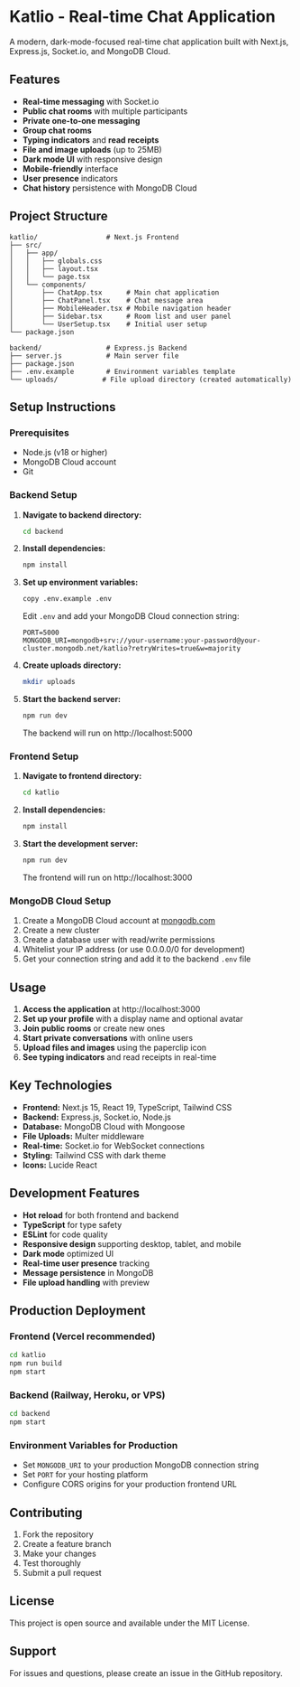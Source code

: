 # Katlio - Real-time Chat Application

A modern, dark-mode-focused real-time chat application built with Next.js, Express.js, Socket.io, and MongoDB Cloud.

## Features

- **Real-time messaging** with Socket.io
- **Public chat rooms** with multiple participants
- **Private one-to-one messaging**
- **Group chat rooms**
- **Typing indicators** and **read receipts**
- **File and image uploads** (up to 25MB)
- **Dark mode UI** with responsive design
- **Mobile-friendly** interface
- **User presence** indicators
- **Chat history** persistence with MongoDB Cloud

## Project Structure

```
katlio/                 # Next.js Frontend
├── src/
│   ├── app/
│   │   ├── globals.css
│   │   ├── layout.tsx
│   │   └── page.tsx
│   └── components/
│       ├── ChatApp.tsx      # Main chat application
│       ├── ChatPanel.tsx    # Chat message area
│       ├── MobileHeader.tsx # Mobile navigation header
│       ├── Sidebar.tsx      # Room list and user panel
│       └── UserSetup.tsx    # Initial user setup
└── package.json

backend/                # Express.js Backend
├── server.js           # Main server file
├── package.json
├── .env.example        # Environment variables template
└── uploads/           # File upload directory (created automatically)
```

## Setup Instructions

### Prerequisites

- Node.js (v18 or higher)
- MongoDB Cloud account
- Git

### Backend Setup

1. **Navigate to backend directory:**
   ```bash
   cd backend
   ```

2. **Install dependencies:**
   ```bash
   npm install
   ```

3. **Set up environment variables:**
   ```bash
   copy .env.example .env
   ```
   
   Edit `.env` and add your MongoDB Cloud connection string:
   ```
   PORT=5000
   MONGODB_URI=mongodb+srv://your-username:your-password@your-cluster.mongodb.net/katlio?retryWrites=true&w=majority
   ```

4. **Create uploads directory:**
   ```bash
   mkdir uploads
   ```

5. **Start the backend server:**
   ```bash
   npm run dev
   ```
   
   The backend will run on http://localhost:5000

### Frontend Setup

1. **Navigate to frontend directory:**
   ```bash
   cd katlio
   ```

2. **Install dependencies:**
   ```bash
   npm install
   ```

3. **Start the development server:**
   ```bash
   npm run dev
   ```
   
   The frontend will run on http://localhost:3000

### MongoDB Cloud Setup

1. Create a MongoDB Cloud account at [mongodb.com](https://www.mongodb.com/cloud)
2. Create a new cluster
3. Create a database user with read/write permissions
4. Whitelist your IP address (or use 0.0.0.0/0 for development)
5. Get your connection string and add it to the backend `.env` file

## Usage

1. **Access the application** at http://localhost:3000
2. **Set up your profile** with a display name and optional avatar
3. **Join public rooms** or create new ones
4. **Start private conversations** with online users
5. **Upload files and images** using the paperclip icon
6. **See typing indicators** and read receipts in real-time

## Key Technologies

- **Frontend:** Next.js 15, React 19, TypeScript, Tailwind CSS
- **Backend:** Express.js, Socket.io, Node.js
- **Database:** MongoDB Cloud with Mongoose
- **File Uploads:** Multer middleware
- **Real-time:** Socket.io for WebSocket connections
- **Styling:** Tailwind CSS with dark theme
- **Icons:** Lucide React

## Development Features

- **Hot reload** for both frontend and backend
- **TypeScript** for type safety
- **ESLint** for code quality
- **Responsive design** supporting desktop, tablet, and mobile
- **Dark mode** optimized UI
- **Real-time user presence** tracking
- **Message persistence** in MongoDB
- **File upload handling** with preview

## Production Deployment

### Frontend (Vercel recommended)
```bash
cd katlio
npm run build
npm start
```

### Backend (Railway, Heroku, or VPS)
```bash
cd backend
npm start
```

### Environment Variables for Production
- Set `MONGODB_URI` to your production MongoDB connection string
- Set `PORT` for your hosting platform
- Configure CORS origins for your production frontend URL

## Contributing

1. Fork the repository
2. Create a feature branch
3. Make your changes
4. Test thoroughly
5. Submit a pull request

## License

This project is open source and available under the MIT License.

## Support

For issues and questions, please create an issue in the GitHub repository.
